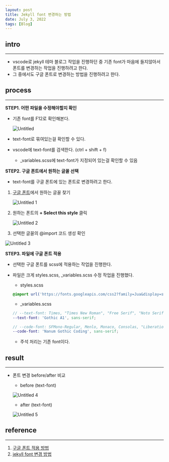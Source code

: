 ```yaml
---
layout: post
title: Jekyll font 변경하는 방법
date: July 3, 2022
tags: [Blog]
---
```


## intro

---

- vscode로 jekyll 테마 블로그 작업을 진행하던 중 기존 font가 마음에 들지않아서 폰트를 변경하는 작업을 진행하려고 한다.
- 그 중에서도 구글 폰트로 변경하는 방법을 진행하려고 한다.

## process

---

**STEP1. 어떤 파일을 수정해야할지 확인**

- 기존 font를 F12로 확인해본다.
    
    ![Untitled](https://user-images.githubusercontent.com/52904676/177034663-1e329ac0-b9e6-4873-a061-963e819a6222.png)
    
- text-font로 묶여있는걸 확인할 수 있다.
- vscode에 text-font를 검색한다. (ctrl + shift + f)
    - _variables.scss에 text-font가 지정되어 있는걸 확인할 수 있음

**STEP2. 구글 폰트에서 원하는 글꼴 선택**

- text-font를 구글 폰트에 있는 폰트로 변경하려고 한다.

1. [구글 폰트](https://fonts.google.com/?subset=korean)에서 원하는 글꼴 찾기
    
    ![Untitled 1](https://user-images.githubusercontent.com/52904676/177034689-a4df6b65-cf61-4a3a-b9f8-1e799450bd93.png)

 
2. 원하는 폰트의 **+ Select this style** 클릭
    
    ![Untitled 2](https://user-images.githubusercontent.com/52904676/177034702-d6715ef3-bdb6-4df8-b498-f71fc09bf958.png)
    
3. 선택한 글꼴의 @import 코드 생성 확인

![Untitled 3](https://user-images.githubusercontent.com/52904676/177034709-74fb1072-5a5e-4eea-a0d6-93b1a00b2919.png)

**STEP3. 파일에 구글 폰트 적용**

- 선택한 구글 폰트를 scss에 적용하는 작업을 진행한다.
- 파일은 크게 styles.scss, _variables.scss 수정 작업을 진행했다.
    - styles.scss
    
    ```scss
    @import url('https://fonts.googleapis.com/css2?family=Jua&display=swap');
    ```
    
    - _variables.scss
    
    ```scss
    // --text-font: Times, "Times New Roman", "Free Serif", "Noto Serif", TimesNewRomanPSMT, "Droid Serif";
    --text-font: 'Gothic A1', sans-serif;
    
    // --code-font: SFMono-Regular, Menlo, Monaco, Consolas, "Liberation Mono", "Courier New", monospace;
    --code-font: 'Nanum Gothic Coding', sans-serif;
    ```
    
    - 주석 처리는 기존 font이다.

## result

---

- 폰트 변경 before/after 비교
    - before (text-font)
    
    ![Untitled 4](https://user-images.githubusercontent.com/52904676/177034713-9f0d9d03-4853-4d6e-a817-26fb43b05bac.png)
    
    - after (text-font)
        
    ![Untitled 5](https://user-images.githubusercontent.com/52904676/177034720-6b3999b8-c798-4ac1-9709-2c2386a246f3.png)

        

## reference

---

1. [구글 폰트 적용 방법](https://imweb.me/faq?mode=view&category=29&category2=38&idx=71695)
2. [jekyll font 변경 방법](https://codesyun.tistory.com/116)